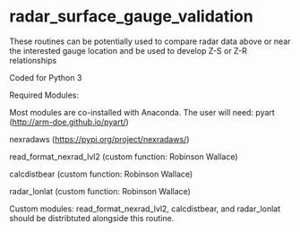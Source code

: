 # radar_surface_gauge_validation
These routines can be potentially used to compare radar data above or near the interested gauge location and be used to develop Z-S or Z-R relationships

Coded for Python 3

Required Modules: 

Most modules are co-installed with Anaconda. The user will need: 
pyart (http://arm-doe.github.io/pyart/)

nexradaws (https://pypi.org/project/nexradaws/)

read_format_nexrad_lvl2 (custom function: Robinson Wallace)

calcdistbear (custom function: Robinson Wallace)

radar_lonlat (custom function: Robinson Wallace)


Custom modules: read_format_nexrad_lvl2, calcdistbear, and radar_lonlat should be distribtuted alongside this routine. 
